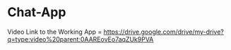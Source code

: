 # Chat-App

Video Link to the Working App = https://drive.google.com/drive/my-drive?q=type:video%20parent:0AAREovEo7aqZUk9PVA
